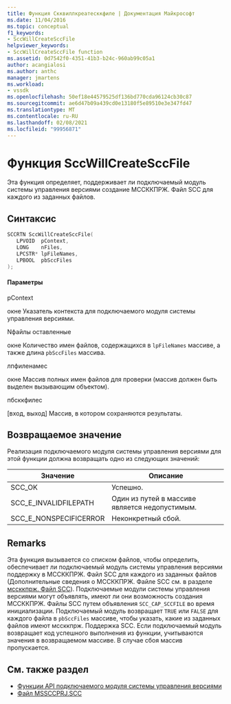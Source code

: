 ```yaml
---
title: Функция Скквиллкреатесккфиле | Документация Майкрософт
ms.date: 11/04/2016
ms.topic: conceptual
f1_keywords:
- SccWillCreateSccFile
helpviewer_keywords:
- SccWillCreateSccFile function
ms.assetid: 0d7542f0-4351-41b3-b24c-960ab99c05a1
author: acangialosi
ms.author: anthc
manager: jmartens
ms.workload:
- vssdk
ms.openlocfilehash: 50ef18e44579525df136bd770cda96124cb30c87
ms.sourcegitcommit: ae6d47b09a439cd0e13180f5e89510e3e347fd47
ms.translationtype: MT
ms.contentlocale: ru-RU
ms.lasthandoff: 02/08/2021
ms.locfileid: "99956871"
---
```

# <a name="sccwillcreatesccfile-function"></a>Функция SccWillCreateSccFile
Эта функция определяет, поддерживает ли подключаемый модуль системы управления версиями создание МССККПРЖ. Файл SCC для каждого из заданных файлов.

## <a name="syntax"></a>Синтаксис

```cpp
SCCRTN SccWillCreateSccFile(
   LPVOID  pContext,
   LONG    nFiles,
   LPCSTR* lpFileNames,
   LPBOOL  pbSccFiles
);
```

#### <a name="parameters"></a>Параметры
 pContext

окне Указатель контекста для подключаемого модуля системы управления версиями.

 Nфайлы оставленные

окне Количество имен файлов, содержащихся в `lpFileNames` массиве, а также длина `pbSccFiles` массива.

 лпфиленамес

окне Массив полных имен файлов для проверки (массив должен быть выделен вызывающим объектом).

 пбсккфилес

[вход, выход] Массив, в котором сохраняются результаты.

## <a name="return-value"></a>Возвращаемое значение
 Реализация подключаемого модуля системы управления версиями для этой функции должна возвращать одно из следующих значений:

|Значение|Описание|
|-----------|-----------------|
|SCC_OK|Успешно.|
|SCC_E_INVALIDFILEPATH|Один из путей в массиве является недопустимым.|
|SCC_E_NONSPECIFICERROR|Неконкретный сбой.|

## <a name="remarks"></a>Remarks
 Эта функция вызывается со списком файлов, чтобы определить, обеспечивает ли подключаемый модуль системы управления версиями поддержку в МССККПРЖ. Файл SCC для каждого из заданных файлов (Дополнительные сведения о МССККПРЖ. Файле SCC см. в разделе [мссккпрж. Файл SCC](../extensibility/mssccprj-scc-file.md)). Подключаемые модули системы управления версиями могут объявлять, имеют ли они возможность создания МССККПРЖ. Файлы SCC путем объявления `SCC_CAP_SCCFILE` во время инициализации. Подключаемый модуль возвращает `TRUE` или `FALSE` для каждого файла в `pbSccFiles` массиве, чтобы указать, какие из заданных файлов имеют мссккпрж. Поддержка SCC. Если подключаемый модуль возвращает код успешного выполнения из функции, учитываются значения в возвращаемом массиве. В случае сбоя массив пропускается.

## <a name="see-also"></a>См. также раздел
- [Функции API подключаемого модуля системы управления версиями](../extensibility/source-control-plug-in-api-functions.md)
- [Файл MSSCCPRJ.SCC](../extensibility/mssccprj-scc-file.md)
